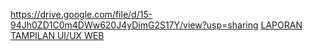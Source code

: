 https://drive.google.com/file/d/15-94Jh0ZD1C0m4DWw620J4yDimG2S17Y/view?usp=sharing
[LAPORAN TAMPILAN UI/UX WEB](https://drive.google.com/file/d/19DKDIB8KnoaRaTegL72O9Bu7g0zsUT0f/view?usp=drive_link)
